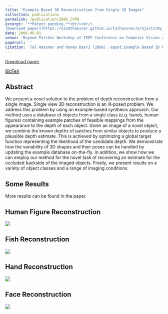 ```yaml
---
title: "Example Based 3D Reconstruction from Single 2D Images"
collection: publications
permalink: /publication/2006_CVPR
excerpt: '**Patent pending.**<br/><br/>
[Download paper](https://osnathassner.github.io/talhassner/projects/By_Example_Reconstruction/BP06_HASSNER_T.pdf) '
date: 2006-06-01
venue: 'Beyond Patches Workshop at IEEE Conference on Computer Vision and Pattern Recognition (CVPR), New-York'
paperurl: ''
citation: 'Tal Hassner and Ronen Basri (2006). &quot;Example Based 3D Reconstruction from Single 2D Images.&quot; <i>Beyond Patches Workshop at IEEE Conference on Computer Vision and Pattern Recognition (CVPR), New-York</i>.'
---
```


[Download paper](https://osnathassner.github.io/talhassner/projects/By_Example_Reconstruction/BP06_HASSNER_T.pdf)

[BibTeX](http://osnathassner.github.io/talhassner/projects/By_Example_Reconstruction/BibTeX.txt)

Abstract
------
We present a novel solution to the problem of depth reconstruction from a single image. Single view 3D reconstruction is an ill-posed problem. We address this problem by using an example-based synthesis approach. Our method uses a database of objects from a single class (e.g. hands, human figures) containing example patches of feasible mappings from the appearance to the depth of each object. Given an image of a novel object, we combine the known depths of patches from similar objects to produce a plausible depth estimate. This is achieved by optimizing a global target function representing the likelihood of the candidate depth. We demonstrate how the variability of 3D shapes and their poses can be handled by updating the example database on-the-fly. In addition, we show how we can employ our method for the novel task of recovering an estimate for the occluded backside of the imaged objects. Finally, we present results on a variety of object classes and a range of imaging conditions. 

Some Results
--
More results can be found in the paper.<br/>

Human Figure Reconstruction
--
<img src='https://osnathassner.github.io/talhassner/projects/By_Example_Reconstruction/Human figure reconstruction.jpg'>

Fish Reconstruction
--
<img src='https://osnathassner.github.io/talhassner/projects/By_Example_Reconstruction/Fish reconstruction.jpg'>

Hand Reconstruction
--
<img src='https://osnathassner.github.io/talhassner/projects/By_Example_Reconstruction/Hand reconstruction.jpg'>

Face Reconstruction
--
<img src='https://osnathassner.github.io/talhassner/projects/By_Example_Reconstruction/Face reconstruction.jpg'>
